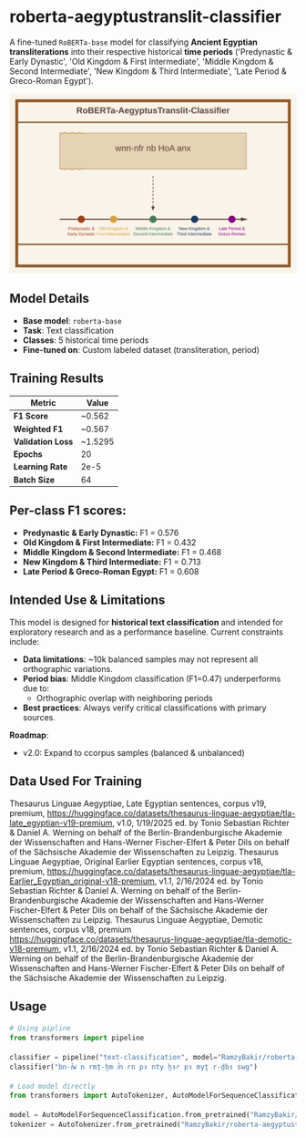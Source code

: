 # roberta-aegyptustranslit-classifier

A fine-tuned `RoBERTa-base` model for classifying **Ancient Egyptian transliterations** into their respective historical **time periods** ('Predynastic & Early Dynastic', 'Old Kingdom & First Intermediate', 'Middle Kingdom & Second Intermediate', 'New Kingdom & Third Intermediate', 'Late Period & Greco-Roman Egypt').

![](img.svg)

## Model Details

- **Base model**: `roberta-base`
- **Task**: Text classification
- **Classes**: 5 historical time periods
- **Fine-tuned on**: Custom labeled dataset (transliteration, period)

## Training Results

| Metric | Value |
|--------|-------|
| **F1 Score** | ~0.562 |
| **Weighted F1** | ~0.567 |
| **Validation Loss** | ~1.5295 |
| **Epochs** | 20 |
| **Learning Rate** | 2e-5 |
| **Batch Size** | 64 |

## Per-class F1 scores:
- **Predynastic & Early Dynastic:** F1 = 0.576
- **Old Kingdom & First Intermediate:** F1 = 0.432
- **Middle Kingdom & Second Intermediate:** F1 = 0.468
- **New Kingdom & Third Intermediate:** F1 = 0.713
- **Late Period & Greco-Roman Egypt:** F1 = 0.608

## Intended Use & Limitations

This model is designed for **historical text classification** and intended for exploratory research and as a performance baseline. 
Current constraints include:  
- **Data limitations**: ~10k balanced samples may not represent all orthographic variations.  
- **Period bias**: Middle Kingdom classification (F1=0.47) underperforms due to:  
  - Orthographic overlap with neighboring periods  
- **Best practices**: Always verify critical classifications with primary sources.  

**Roadmap**:  
- v2.0: Expand to ccorpus samples (balanced & unbalanced)

## Data Used For Training

Thesaurus Linguae Aegyptiae, Late Egyptian sentences, corpus v19, premium, https://huggingface.co/datasets/thesaurus-linguae-aegyptiae/tla-late_egyptian-v19-premium, v1.0, 1/19/2025 ed. by Tonio Sebastian Richter & Daniel A. Werning on behalf of the Berlin-Brandenburgische Akademie der Wissenschaften and Hans-Werner Fischer-Elfert & Peter Dils on behalf of the Sächsische Akademie der Wissenschaften zu Leipzig.
Thesaurus Linguae Aegyptiae, Original Earlier Egyptian sentences, corpus v18, premium, https://huggingface.co/datasets/thesaurus-linguae-aegyptiae/tla-Earlier_Egyptian_original-v18-premium, v1.1, 2/16/2024 ed. by Tonio Sebastian Richter & Daniel A. Werning on behalf of the Berlin-Brandenburgische Akademie der Wissenschaften and Hans-Werner Fischer-Elfert & Peter Dils on behalf of the Sächsische Akademie der Wissenschaften zu Leipzig.
Thesaurus Linguae Aegyptiae, Demotic sentences, corpus v18, premium https://huggingface.co/datasets/thesaurus-linguae-aegyptiae/tla-demotic-v18-premium, v1.1, 2/16/2024 ed. by Tonio Sebastian Richter & Daniel A. Werning on behalf of the Berlin-Brandenburgische Akademie der Wissenschaften and Hans-Werner Fischer-Elfert & Peter Dils on behalf of the Sächsische Akademie der Wissenschaften zu Leipzig.

## Usage

```python
# Using pipline
from transformers import pipeline

classifier = pipeline("text-classification", model="RamzyBakir/roberta-aegyptustranslit-classifier")
classifier("bn-ꞽw n rmṯ-ḫm ꞽn ꜥn pꜣ nty ḫꜣꜥ pꜣ myṱ r-ḏbꜣ swg")

# Load model directly
from transformers import AutoTokenizer, AutoModelForSequenceClassification

model = AutoModelForSequenceClassification.from_pretrained("RamzyBakir/roberta-aegyptustranslit-classifier")
tokenizer = AutoTokenizer.from_pretrained("RamzyBakir/roberta-aegyptustranslit-classifier")
